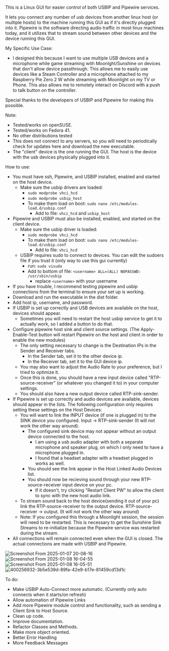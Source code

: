 This is a Linux GUI for easier control of both USBIP and Pipewire services.

It lets you connect any number of usb devices from another linux host (or multiple hosts) to the machine running this GUI as if it's directly plugged into it. Pipewire is the software directing audio traffic in most linux machines today, and it utilizes that to stream sound between other devices and the device running this GUI. 

My Specific Use Case:

- I designed this because I want to use multiple USB devices and a microphone while game streaming with Moonlght/Sunshine on devices that don't allow device passthrough.
This allows me to easily use devices like a Steam Controller and a microphone attached to my Raspberry Pie Zero 2 W while streaming with Moonlight on my TV or Phone. This also allows
me to remotely interact on Discord with a push to talk button on the controller.

Special thanks to the developers of USBIP and Pipewire for making this possible.

Note: 
- Tested/works on openSUSE. 
- Tested/works on Fedora 41.
- No other distributions tested
- This does not connect to any servers, so you will need to periodically check for updates here and download the new executable.
- The "client" device is the one running the GUI. The host is the device with the usb devices physically plugged into it.

How to use:
- You must have ssh, Pipewire, and USBIP installed, enabled and started on the host device.
  - Make sure the usbip drivers are loaded:
    - `sudo modprobe vhci_hcd`
    - `sudo modprobe usbip_host`
    - To make them load on boot: `sudo nano /etc/modules-load.d/usbip.conf`
      - Add to file: `vhci_hcd` and `usbip_host`
- Pipewire and USBIP must also be installed, enabled, and started on the client device.
  - Make sure the usbip driver is loaded:
    - `sudo modprobe vhci_hcd`
    - To make them load on boot: `sudo nano /etc/modules-load.d/usbip.conf`
      - Add to file: `vhci_hcd`
  - USBIP requires sudo to connect to devices. You can edit the sudoers file if you trust it (only way to use this gui currently)
    - run: `sudo visudo`
    - Add to bottom of file: `<username> ALL=(ALL) NOPASSWD: /usr/sbin/usbip`
      - replace `<username>` with your username
- If you have trouble, I recommend testing pipewire and usbip connections from the terminal to ensure your set up is working.
- Download and run the executable in the dist folder.
- Add host ip, username, and password.
- If USBIP is set up correctly and USB devices are available on the host, devices should appear.
  - Sometimes you will need to restart the host usbip service to get it to actually work, so I added a button to do that.
- Configure pipewire host sink and client source settings. (The Apply-Enable-Test button will restart Pipewire on the host and client in order to enable the new modules)
  - The only setting necessary to change is the Destination IPs in the Sender and Receiver tabs.
    - In the Sender tab, set it to the other device ip.
    - In the Receiver tab, set it to the GUI device ip.
  - You may also want to adjust the Audio Rate to your preference, but I tried to optimize it.
  - Once this is done, you should have a new input device called "RTP-source-receiver" (or whatever you changed it to) in your computer settings.
  - You should also have a new output device called RTP-sink-sender.
- If Pipewire is set up correctly and audio devices are available, devices should appear in the lists. The following configuration only requires setting these settings on the Host Devices:
  - You will want to link the INPUT device (if one is plugged in) to the SINK device you configured. Input -> RTP-sink-sender (It will not work the other way around).
    - The configured sink device may not appear without an output device connected to the host.
      - I am using a usb audio adapter with both a separate microphone and speaker plug, on which I only need to have a microphone plugged in.
      - I found that a headset adapter with a headset plugged in works as well.
    - You should see the link appear in the Host Linked Audio Devices list.
    - You should now be recieving sound through your new RTP-source-receiver input device on your pc.
      - If it doesn't, try clicking "Restart Client PW" to allow the client to sync with the new host audio link.
  - To stream sound back to the host device(sending it out of your pc) link the RTP-source-receiver to the output device. RTP-source-receiver -> output. (It will not work the other way around)
  - Note: If you configured this through a Moonlight session, the session will need to be restarted. This is necessary to get the Sunshine Sink Streams to re-initialize because the Pipewire service was restarted during the stream.
- All connections will remain connected even when the GUI is closed. The actual connections are made with USBIP and Pipewire.

![Screenshot From 2025-01-07 20-08-16](https://github.com/user-attachments/assets/ea5cbd55-8f6f-4d33-928f-e8df7631b6f9)
![Screenshot From 2025-01-08 16-04-55](https://github.com/user-attachments/assets/85d69934-299f-412e-8ce5-72dc4dad8ef9)
![Screenshot From 2025-01-08 16-05-51](https://github.com/user-attachments/assets/a03826a1-bd3b-4642-ae19-c1cf1f28d488)
![400256932-3b5e539d-89fa-42e9-b17e-81459cd13d1c](https://github.com/user-attachments/assets/f4dc563a-a164-42b1-a8b7-590ee552a356)

To do:
- Make USBIP Auto-Connect more automatic. (Currently only auto connects when it starts/on refresh)
- Allow automation of Pipewire Links
- Add more Pipewire module control and functionality, such as sending a Client Sink to Host Source.
- Clean up code.
- Improve documentation.
- Refactor Classes and Methods.
- Make more object oriented.
- Better Error Handling
- More Feedback Messages
